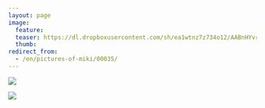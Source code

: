```yaml
---
layout: page
image:
  feature:
  teaser: https://dl.dropboxusercontent.com/sh/ea1wtnz7z734o12/AABnHYvrvj9R8c8cwGc3WcVKa/mikin-kuvat/2/DSC16343-245px.jpg
  thumb:
redirect_from:
  - /en/pictures-of-miki/00035/
---
```


[![](https://dl.dropboxusercontent.com/sh/ea1wtnz7z734o12/AABFtYeWyVcr22g8WJ8KQYzva/mikin-kuvat/2/DSC16371-800px.jpg)](https://dl.dropboxusercontent.com/sh/ea1wtnz7z734o12/AABOTLnn3tWLRQ0YLNKZoqhpa/mikin-kuvat/2/DSC16371.jpg)

[![](https://dl.dropboxusercontent.com/sh/ea1wtnz7z734o12/AADN1w8Inh0dF1GoZq7rxgRUa/mikin-kuvat/2/DSC16343-800px.jpg)](https://dl.dropboxusercontent.com/sh/ea1wtnz7z734o12/AABS7IbujNbQMeKeq7H_XFK2a/mikin-kuvat/2/DSC16343.jpg)
